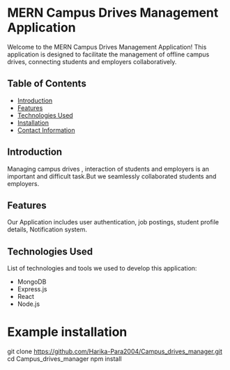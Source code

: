 # MERN Campus Drives Management Application

Welcome to the MERN Campus Drives Management Application! This application is designed to facilitate the management of offline campus drives, connecting students and employers collaboratively. 

## Table of Contents
- [Introduction](#introduction)
- [Features](#features)
- [Technologies Used](#technologies-used)
- [Installation](#installation)
- [Contact Information](#contact-information)

## Introduction

Managing campus drives , interaction of students and employers is an important and difficult task.But we seamlessly collaborated students and employers.

## Features

Our Application includes user authentication, job postings, student profile details, Notification system.

## Technologies Used

List of technologies and tools we used to develop this application:

- MongoDB
- Express.js
- React
- Node.js

# Example installation 
git clone https://github.com/Harika-Para2004/Campus_drives_manager.git
cd Campus_drives_manager
npm install
